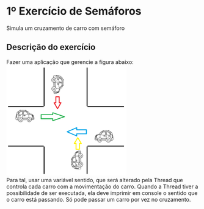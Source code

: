 # 1º Exercício de Semáforos
Simula um cruzamento de carro com semáforo

## Descrição do exercício
Fazer uma aplicação que gerencie a figura abaixo: <br>
![img.png](img.png) <br>
Para tal, usar uma variável sentido, que será alterado pela Thread que controla cada carro com a movimentação do carro. Quando a Thread tiver a possibilidade de ser executada, ela deve imprimir em console o sentido que o carro está passando. Só pode passar um carro por vez no cruzamento.
